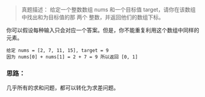 > 真题描述： 给定一个整数数组 nums 和一个目标值 target，请你在该数组中找出和为目标值的那 两个 整数，并返回他们的数组下标。

你可以假设每种输入只会对应一个答案。但是，你不能重复利用这个数组中同样的元素。

```
给定 nums = [2, 7, 11, 15], target = 9
因为 nums[0] + nums[1] = 2 + 7 = 9 所以返回 [0, 1]
```


### 思路： 
几乎所有的求和问题，都可以转化为求差问题。